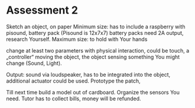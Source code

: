 # Assessment 2
Sketch an object, on paper
Minimum size: has to include a raspberry with pisound, battery pack (Pisound is 12x7x7) battery packs need 2A output, research Yourself.
Maximum size: to hold with Your hands

change at least two parameters with physical interaction, could be touch, a „controller“ moving the object, the object sensing something You might change (Sound, Light).

Output: sound via loudspeaker, has to be integrated into the object, additional actuator could be used.
Prototype the patch,

Till next time build a model out of cardboard. Organize the sensors You need. Tutor has to collect bills, money will be refunded.
